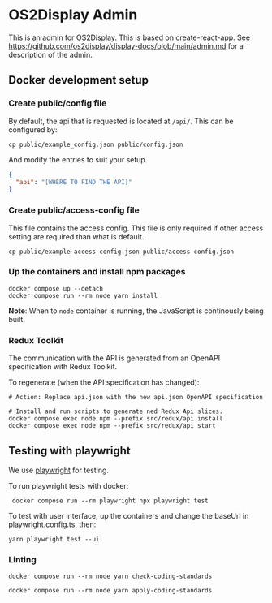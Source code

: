 # OS2Display Admin

This is an admin for OS2Display. This is based on create-react-app. See
<https://github.com/os2display/display-docs/blob/main/admin.md> for a
description of the admin.

## Docker development setup

### Create public/config file

By default, the api that is requested is located at `/api/`.
This can be configured by:

```shell
cp public/example_config.json public/config.json
```

And modify the entries to suit your setup.

```json
{
  "api": "[WHERE TO FIND THE API]"
}
```

### Create public/access-config file

This file contains the access config. This file is only required if other access
setting are required than what is default.

```shell
cp public/example-access-config.json public/access-config.json
```

### Up the containers and install npm packages

```shell
docker compose up --detach
docker compose run --rm node yarn install
```

**Note**: When to `node` container is running, the JavaScript is continously
being built.

### Redux Toolkit

The communication with the API is generated from an OpenAPI
specification with Redux Toolkit.

To regenerate (when the API specification has changed):

```shell
# Action: Replace api.json with the new api.json OpenAPI specification

# Install and run scripts to generate ned Redux Api slices.
docker compose exec node npm --prefix src/redux/api install
docker compose exec node npm --prefix src/redux/api start
```

## Testing with playwright

We use [playwright](https://playwright.dev/) for testing.

To run playwright tests with docker:

```shell
 docker compose run --rm playwright npx playwright test
```

To test with user interface, up the containers and change the baseUrl in playwright.config.ts, then: 

```shell
yarn playwright test --ui 
```

### Linting

```shell
docker compose run --rm node yarn check-coding-standards
```

```shell
docker compose run --rm node yarn apply-coding-standards
```
